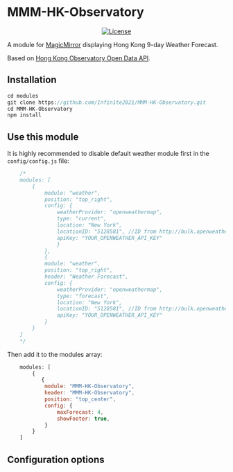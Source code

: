 # MMM-HK-Observatory

<p style="text-align: center">
    <a href="https://choosealicense.com/licenses/apache-2.0/"><img src="https://img.shields.io/badge/License-Apache%202.0-blue.svg" alt="License"></a>
</p>

A module for [MagicMirror](https://github.com/MichMich/MagicMirror) displaying Hong Kong 9-day Weather Forecast.

Based on [Hong Kong Observatory Open Data API](https://www.hko.gov.hk/en/weatherAPI/doc/files/HKO_Open_Data_API_Documentation.pdf).


## Installation

````javascript
cd modules
git clone https://github.com/Infin1te2021/MMM-HK-Observatory.git
cd MMM-HK-Observatory
npm install
````

## Use this module

It is highly recommended to disable default weather module first in the `config/config.js` file:

````javascript
    /*
    modules: [
        {
            module: "weather",
            position: "top_right",
            config: {
                weatherProvider: "openweathermap",
                type: "current",
                location: "New York",
                locationID: "5128581", //ID from http://bulk.openweathermap.org/sample/city.list.json.gz; unzip the gz file and find your city
                apiKey: "YOUR_OPENWEATHER_API_KEY"
                }
            },
            {
            module: "weather",
            position: "top_right",
            header: "Weather Forecast",
            config: {
                weatherProvider: "openweathermap",
                type: "forecast",
                location: "New York",
                locationID: "5128581", //ID from http://bulk.openweathermap.org/sample/city.list.json.gz; unzip the gz file and find your city
                apiKey: "YOUR_OPENWEATHER_API_KEY"
            }
        }
    ]
    */
````

Then add it to the modules array:

````javascript
    modules: [
        {
           {
			module: "MMM-HK-Observatory",
			header: "MMM-HK-Observatory",
			position: "top_center",
			config: {
				maxForecast: 4,
				showFooter: true,
			}
        }
    ]
````


## Configuration options
